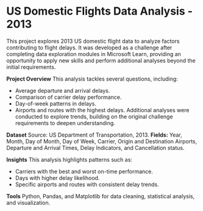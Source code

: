 # **US Domestic Flights Data Analysis - 2013**
This project explores 2013 US domestic flight data to analyze factors contributing to flight delays. It was developed as a challenge after completing data exploration modules in Microsoft Learn, providing an opportunity to apply new skills and perform additional analyses beyond the initial requirements.

**Project Overview**
This analysis tackles several questions, including:

- Average departure and arrival delays.
- Comparison of carrier delay performance.
- Day-of-week patterns in delays.
- Airports and routes with the highest delays.
Additional analyses were conducted to explore trends, building on the original challenge requirements to deepen understanding.

**Dataset**
Source: US Department of Transportation, 2013.
**Fields:**
Year, Month, Day of Month, Day of Week, Carrier, Origin and Destination Airports, Departure and Arrival Times, Delay Indicators, and Cancellation status.

**Insights**
This analysis highlights patterns such as:

- Carriers with the best and worst on-time performance.
- Days with higher delay likelihood.
- Specific airports and routes with consistent delay trends.
  
**Tools**
Python, Pandas, and Matplotlib for data cleaning, statistical analysis, and visualization.
